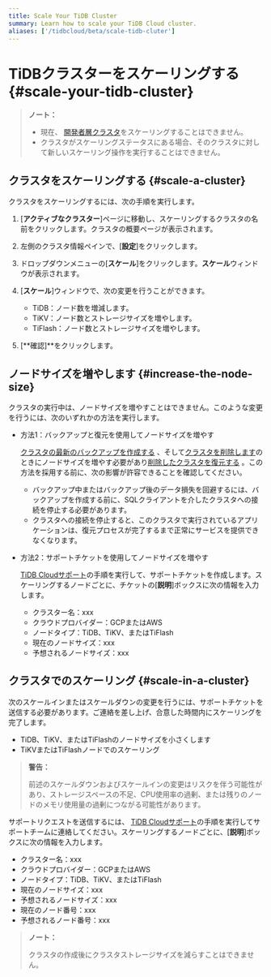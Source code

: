 ```yaml
---
title: Scale Your TiDB Cluster
summary: Learn how to scale your TiDB Cloud cluster.
aliases: ['/tidbcloud/beta/scale-tidb-cluter']
---
```


# TiDBクラスターをスケーリングする {#scale-your-tidb-cluster}

> **ノート：**
>
> -   現在、 [開発者層クラスタ](/tidb-cloud/select-cluster-tier.md#developer-tier)をスケーリングすることはできません。
> -   クラスタがスケーリングステータスにある場合、そのクラスタに対して新しいスケーリング操作を実行することはできません。

## クラスタをスケーリングする {#scale-a-cluster}

クラスタをスケーリングするには、次の手順を実行します。

1.  [**アクティブなクラスター**]ページに移動し、スケーリングするクラスタの名前をクリックします。クラスタの概要ページが表示されます。

2.  左側のクラスタ情報ペインで、[**設定**]をクリックします。

3.  ドロップダウンメニューの[**スケール**]をクリックします。<strong>スケール</strong>ウィンドウが表示されます。

4.  [**スケール**]ウィンドウで、次の変更を行うことができます。

    -   TiDB：ノード数を増減します。
    -   TiKV：ノード数とストレージサイズを増やします。
    -   TiFlash：ノード数とストレージサイズを増やします。

5.  [**確認]**をクリックします。

## ノードサイズを増やします {#increase-the-node-size}

クラスタの実行中は、ノードサイズを増やすことはできません。このような変更を行うには、次のいずれかの方法を実行します。

-   方法1：バックアップと復元を使用してノードサイズを増やす

    [クラスタの最新のバックアップを作成する](/tidb-cloud/backup-and-restore.md#manual-backup) 、そして[クラスタを削除します](/tidb-cloud/delete-tidb-cluster.md)のときにノードサイズを増やす必要があり[削除したクラスタを復元する](/tidb-cloud/backup-and-restore.md#restore-a-deleted-cluster) 。この方法を採用する前に、次の影響が許容できることを確認してください。

    -   バックアップ中またはバックアップ後のデータ損失を回避するには、バックアップを作成する前に、SQLクライアントを介したクラスタへの接続を停止する必要があります。
    -   クラスタへの接続を停止すると、このクラスタで実行されているアプリケーションは、復元プロセスが完了するまで正常にサービスを提供できなくなります。

-   方法2：サポートチケットを使用してノードサイズを増やす

    [TiDB Cloudサポート](/tidb-cloud/tidb-cloud-support.md)の手順を実行して、サポートチケットを作成します。スケーリングするノードごとに、チケットの[**説明**]ボックスに次の情報を入力します。

    -   クラスター名：xxx
    -   クラウドプロバイダー：GCPまたはAWS
    -   ノードタイプ：TiDB、TiKV、またはTiFlash
    -   現在のノードサイズ：xxx
    -   予想されるノードサイズ：xxx

## クラスタでのスケーリング {#scale-in-a-cluster}

次のスケールインまたはスケールダウンの変更を行うには、サポートチケットを送信する必要があります。ご連絡を差し上げ、合意した時間内にスケーリングを完了します。

-   TiDB、TiKV、またはTiFlashのノードサイズを小さくします
-   TiKVまたはTiFlashノードでのスケーリング

> **警告：**
>
> 前述のスケールダウンおよびスケールインの変更はリスクを伴う可能性があり、ストレージスペースの不足、CPU使用率の過剰、または残りのノードのメモリ使用量の過剰につながる可能性があります。

サポートリクエストを送信するには、 [TiDB Cloudサポート](/tidb-cloud/tidb-cloud-support.md)の手順を実行してサポートチームに連絡してください。スケーリングするノードごとに、[**説明**]ボックスに次の情報を入力します。

-   クラスター名：xxx
-   クラウドプロバイダー：GCPまたはAWS
-   ノードタイプ：TiDB、TiKV、またはTiFlash
-   現在のノードサイズ：xxx
-   予想されるノードサイズ：xxx
-   現在のノード番号：xxx
-   予想されるノード番号：xxx

> **ノート：**
>
> クラスタの作成後にクラスタストレージサイズを減らすことはできません。
